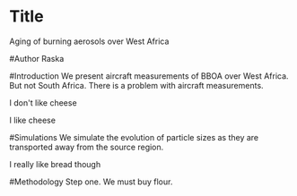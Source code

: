 # Title
Aging of burning aerosols over West Africa

#Author
Raska

#Introduction
We present aircraft measurements of BBOA over West Africa. But not South Africa. 
There is a problem with aircraft measurements. 


I don't like cheese


I like cheese

#Simulations
We simulate the evolution of particle sizes as they are transported
away from the source region.

I really like bread though

#Methodology
Step one. We must buy flour.
